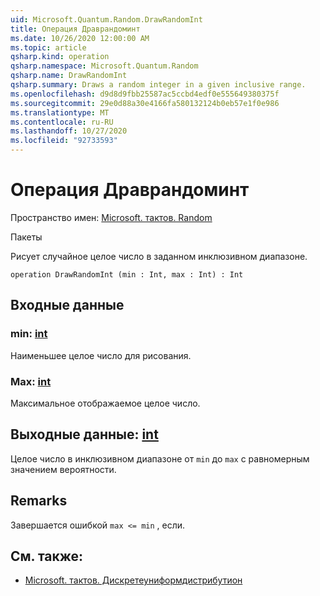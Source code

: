 ```yaml
---
uid: Microsoft.Quantum.Random.DrawRandomInt
title: Операция Драврандоминт
ms.date: 10/26/2020 12:00:00 AM
ms.topic: article
qsharp.kind: operation
qsharp.namespace: Microsoft.Quantum.Random
qsharp.name: DrawRandomInt
qsharp.summary: Draws a random integer in a given inclusive range.
ms.openlocfilehash: d9d8d9fbb25587ac5ccbd4edf0e555649380375f
ms.sourcegitcommit: 29e0d88a30e4166fa580132124b0eb57e1f0e986
ms.translationtype: MT
ms.contentlocale: ru-RU
ms.lasthandoff: 10/27/2020
ms.locfileid: "92733593"
---
```

# <a name="drawrandomint-operation"></a>Операция Драврандоминт

Пространство имен: [Microsoft. тактов. Random](xref:Microsoft.Quantum.Random)

Пакеты [](https://nuget.org/packages/)


Рисует случайное целое число в заданном инклюзивном диапазоне.

```qsharp
operation DrawRandomInt (min : Int, max : Int) : Int
```


## <a name="input"></a>Входные данные

### <a name="min--int"></a>min: [int](xref:microsoft.quantum.lang-ref.int)

Наименьшее целое число для рисования.


### <a name="max--int"></a>Max: [int](xref:microsoft.quantum.lang-ref.int)

Максимальное отображаемое целое число.



## <a name="output--int"></a>Выходные данные: [int](xref:microsoft.quantum.lang-ref.int)

Целое число в инклюзивном диапазоне от `min` до `max` с равномерным значением вероятности.

## <a name="remarks"></a>Remarks

Завершается ошибкой `max <= min` , если.

## <a name="see-also"></a>См. также:

- [Microsoft. тактов. Дискретеуниформдистрибутион](xref:Microsoft.Quantum.DiscreteUniformDistribution)